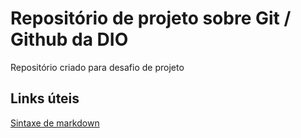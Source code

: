 # Repositório de projeto sobre Git / Github da DIO
Repositório criado para desafio de projeto 

## Links úteis
[Sintaxe de markdown](https://www.markdownguide.org)
